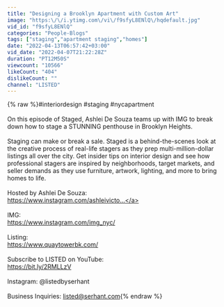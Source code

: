 ```yaml
---
title: "Designing a Brooklyn Apartment with Custom Art"
image: "https:\/\/i.ytimg.com\/vi\/f9sfyL8ENlQ\/hqdefault.jpg"
vid_id: "f9sfyL8ENlQ"
categories: "People-Blogs"
tags: ["staging","apartment staging","homes"]
date: "2022-04-13T06:57:42+03:00"
vid_date: "2022-04-07T21:22:28Z"
duration: "PT12M50S"
viewcount: "10566"
likeCount: "404"
dislikeCount: ""
channel: "LISTED"
---
```

{% raw %}#interiordesign #staging #nycapartment<br /><br />On this episode of Staged, Ashlei De Souza teams up with IMG to break down how to stage a STUNNING penthouse in Brooklyn Heights.<br /><br />Staging can make or break a sale. Staged is a behind-the-scenes look at the creative process of real-life stagers as they prep multi-million-dollar listings all over the city. Get insider tips on interior design and see how professional stagers are inspired by neighborhoods, target markets, and seller demands as they use furniture, artwork, lighting, and more to bring homes to life.  <br /><br />Hosted by Ashlei De Souza:<br /><a rel="nofollow" target="blank" href="https://www.instagram.com/ashleivicto...">https://www.instagram.com/ashleivicto...</a><br /><br />IMG:<br /><a rel="nofollow" target="blank" href="https://www.instagram.com/img_nyc/">https://www.instagram.com/img_nyc/</a><br /><br />Listing: <br /><a rel="nofollow" target="blank" href="https://www.quaytowerbk.com/">https://www.quaytowerbk.com/</a><br /><br />Subscribe to LISTED on YouTube: <br /><a rel="nofollow" target="blank" href="https://bit.ly/2RMLLzV">https://bit.ly/2RMLLzV</a><br /><br />Instagram: @listedbyserhant <br /><br />Business Inquiries: listed@serhant.com{% endraw %}
